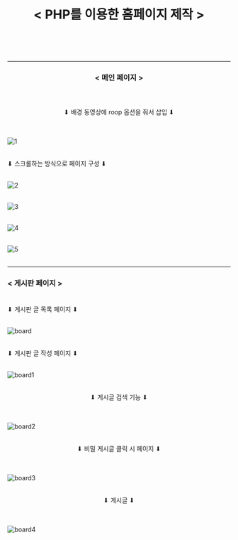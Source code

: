 # <center> < PHP를 이용한 홈페이지 제작 > </center>  <br><br>
  
---
  
### <center>< 메인 페이지 ></center>  <br><br>
  
<center> ⬇︎ 배경 동영상에 roop 옵션을 줘서 삽입 ⬇︎ </center>  <br><br>
  
![1](https://github.com/mapoalaba/1-2-HomePage-assignment/assets/108310158/a0f024be-1547-4ff4-8876-e0e312bb6f6a)  <br><br>
  
⬇︎ 스크롤하는 방식으로 페이지 구성 ⬇︎    <br><br>
  
![2](https://github.com/mapoalaba/1-2-HomePage-assignment/assets/108310158/65c11546-cb8c-499b-abac-41861d1ee959)  <br><br>
  
![3](https://github.com/mapoalaba/1-2-HomePage-assignment/assets/108310158/39488099-b893-442b-a345-d20212fde7a8)  <br><br>
  
![4](https://github.com/mapoalaba/1-2-HomePage-assignment/assets/108310158/ab7a1a01-38e9-48dc-afda-fdef835191d0)  <br><br>
  
![5](https://github.com/mapoalaba/1-2-HomePage-assignment/assets/108310158/1ca4b745-63df-4566-b7c4-5b4e80465e8d)  <br><br>
  
---
  
### < 게시판 페이지 >  <br><br>
  
⬇︎ 게시판 글 목록 페이지 ⬇︎  <br><br>
  
![board](https://github.com/mapoalaba/1-2-HomePage-assignment/assets/108310158/ee305f75-ec8a-40de-be86-f16c30a3e284)  <br><br>
  
⬇︎ 게시판 글 작성 페이지 ⬇︎  <br><br>
  
![board1](https://github.com/mapoalaba/1-2-HomePage-assignment/assets/108310158/34b68480-3be3-4970-a7a0-12b783ace165)  <br><br>
  
<center> ⬇︎ 게시글 검색 기능 ⬇︎ </center>  <br><br>
  
![board2](https://github.com/mapoalaba/1-2-HomePage-assignment/assets/108310158/f79f604d-fa12-4fdf-bd72-97ce1eb284c1)  <br><br>
  
<center> ⬇︎ 비밀 게시글 클릭 시 페이지 ⬇︎ </center>  <br><br>
  
![board3](https://github.com/mapoalaba/1-2-HomePage-assignment/assets/108310158/388a4dfd-f4b2-4a50-8515-625cc8ee553f)  <br><br>
  
<center> ⬇︎ 게시글 ⬇︎ </center>  <br><br>
  
![board4](https://github.com/mapoalaba/1-2-HomePage-assignment/assets/108310158/cc607c2f-39e1-4d51-bca0-dfe135e5d7f2)  <br><br>

